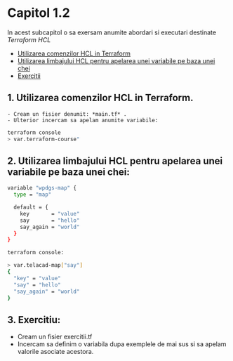 # Capitol 1.2

In acest subcapitol o sa exersam anumite abordari si executari destinate *Terraform HCL*

- [Utilizarea comenzilor HCL in Terraform](#1-utilizarea-comenzilor-hcl-in-terraform)
- [Utilizarea limbajului HCL pentru apelarea unei variabile pe baza unei chei](#2-utilizarea-limbajului-hcl-pentru-apelarea-unei-variabile-pe-baza-unei-chei)
- [Exercitii](#3-exercitiu)


## 1. Utilizarea comenzilor HCL in Terraform.
    - Cream un fisier denumit: *main.tf* .
    - Ulterior incercam sa apelam anumite variabile:
```bash
terraform console
> var.terraform-course"
```

## 2. Utilizarea limbajului HCL pentru apelarea unei variabile pe baza unei chei:

```bash
variable "wpdgs-map" {
  type = "map"

  default = {
    key       = "value"
    say       = "hello"
    say_again = "world"
  }
}

terraform console:

> var.telacad-map["say"]
{
  "key" = "value"
  "say" = "hello"
  "say_again" = "world"
}
```

## 3. Exercitiu:

 - Cream un fisier exercitii.tf
 - Incercam sa definim o variabila dupa exemplele de mai sus si sa apelam valorile asociate acestora.

